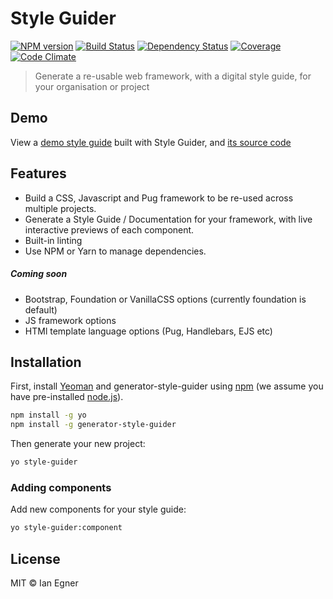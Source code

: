 # Style Guider
[![NPM version][npm-image]][npm-url] [![Build Status][travis-image]][travis-url] [![Dependency Status][daviddm-image]][daviddm-url] [![Coverage][coveralls-image]][coveralls-url] [![Code Climate](https://codeclimate.com/github/webdevian/generator-style-guider/badges/gpa.svg)](https://codeclimate.com/github/webdevian/generator-style-guider)
> Generate a re-usable web framework, with a digital style guide, for your organisation or project

## Demo

View a [demo style guide](https://webdevian.github.io/style-guider-demo/) built with Style Guider, and [its source code](https://github.com/webdevian/style-guider-demo/)

## Features

* Build a CSS, Javascript and Pug framework to be re-used across multiple projects.
* Generate a Style Guide / Documentation for your framework, with live interactive previews of each component.
* Built-in linting
* Use NPM or Yarn to manage dependencies.

##### Coming soon 

* Bootstrap, Foundation or VanillaCSS options (currently foundation is default)
* JS framework options
* HTMl template language options (Pug, Handlebars, EJS etc)

## Installation

First, install [Yeoman](http://yeoman.io) and generator-style-guider using [npm](https://www.npmjs.com/) (we assume you have pre-installed [node.js](https://nodejs.org/)).

```bash
npm install -g yo
npm install -g generator-style-guider
```

Then generate your new project:

```bash
yo style-guider
```

### Adding components

Add new components for your style guide:
```bash
yo style-guider:component
```
## License

MIT © Ian Egner


[npm-image]: https://badge.fury.io/js/generator-style-guider.svg
[npm-url]: https://npmjs.org/package/generator-style-guider
[travis-image]: https://travis-ci.org/webdevian/generator-style-guider.svg?branch=master
[travis-url]: https://travis-ci.org/webdevian/generator-style-guider
[daviddm-image]: https://david-dm.org/webdevian/generator-style-guider.svg?theme=shields.io
[daviddm-url]: https://david-dm.org/webdevian/generator-style-guider
[coveralls-image]: https://coveralls.io/repos/webdevian/generator-style-guider/badge.svg
[coveralls-url]: https://coveralls.io/r/webdevian/generator-style-guider
